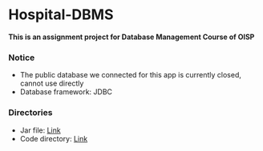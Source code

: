 # Hospital-DBMS
**This is an assignment project for Database Management Course of OISP**

### Notice
- The public database we connected for this app is currently closed, cannot use directly
- Database framework: JDBC

### Directories
- Jar file: [Link](https://github.com/dntrng/Hospital-DBMS/tree/master/Hospital-DBMS/Application/Java_Executable/Hospital)
- Code directory: [Link](https://github.com/dntrng/Hospital-DBMS/tree/master/Hospital-DBMS/Application/Java_Project/Hospital_DB_Application)
